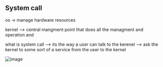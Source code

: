 ## System call 

os -> manage hardware resources 

kernel --> central mangment point 
 that does all the managment and operation and 

what is system call --> its the way a user can talk to the kerenel --> ask the kernel to some sort of a service from the user to the kernel 

![image](https://github.com/user-attachments/assets/3a63e165-d3d8-4ec2-9aeb-99941d2b652c)

